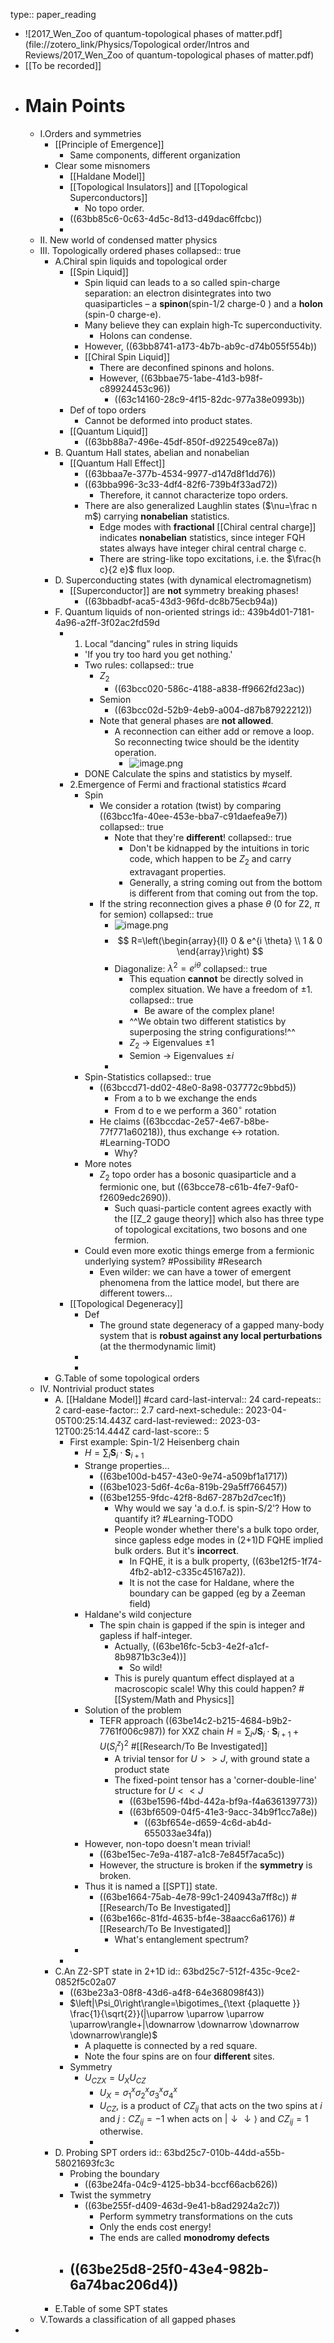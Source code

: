 type:: paper_reading

- ![2017_Wen_Zoo of quantum-topological phases of matter.pdf](file://zotero_link/Physics/Topological order/Intros and Reviews/2017_Wen_Zoo of quantum-topological phases of matter.pdf)
- [[To be recorded]]
- # Main Points
	- I.Orders and symmetries
		- [[Principle of Emergence]]
			- Same components, different organization
		- Clear some misnomers
			- [[Haldane Model]]
			- [[Topological Insulators]] and [[Topological Superconductors]]
				- No topo order.
			- ((63bb85c6-0c63-4d5c-8d13-d49dac6ffcbc))
			-
	- II. New world of condensed matter physics
	- III. Topologically ordered phases
	  collapsed:: true
		- A.Chiral spin liquids and topological order
			- [[Spin Liquid]]
				- Spin liquid can leads to a so called spin-charge separation: an electron disintegrates into two quasiparticles – a **spinon**(spin-1/2 charge-0 ) and a **holon** (spin-0 charge-e).
				- Many believe they can explain high-Tc superconductivity.
					- Holons can condense.
				- However, ((63bb8741-a173-4b7b-ab9c-d74b055f554b))
				- [[Chiral Spin Liquid]]
					- There are deconfined spinons and holons.
					- However, ((63bbae75-1abe-41d3-b98f-c89924453c96))
						- ((63c14160-28c9-4f15-82dc-977a38e0993b))
			- Def of topo orders
				- Cannot be deformed into product states.
			- [[Quantum Liquid]]
				- ((63bb88a7-496e-45df-850f-d922549ce87a))
		- B. Quantum Hall states, abelian and nonabelian
			- [[Quantum Hall Effect]]
				- ((63bbaa7e-377b-4534-9977-d147d8f1dd76))
				- ((63bba996-3c33-4df4-82f6-739b4f33ad72))
					- Therefore, it cannot characterize topo orders.
				- There are also generalized Laughlin states ($\nu=\frac n m$) carrying **nonabelian** statistics.
					- Edge modes with **fractional** [[Chiral central charge]] indicates **nonabelian** statistics, since integer FQH states always have integer chiral central charge c.
					- There are string-like topo excitations, i.e. the $\frac{h c}{2 e}$ flux loop.
		- D. Superconducting states (with dynamical electromagnetism)
			- [[Superconductor]] are **not** symmetry breaking phases!
				- ((63bbadbf-aca5-43d3-96fd-dc8b75ecb94a))
		- F. Quantum liquids of non-oriented strings
		  id:: 439b4d01-7181-4a96-a2ff-3f02ac2fd59d
			- 1. Local “dancing” rules in string liquids
				- 'If you try too hard you get nothing.'
				- Two rules:
				  collapsed:: true
					- $Z_2$
						- ((63bcc020-586c-4188-a838-ff9662fd23ac))
					- Semion
						- ((63bcc02d-52b9-4eb9-a004-d87b87922212))
					- Note that general phases are **not allowed**.
						- A reconnection can either add or remove a loop. So reconnecting twice should be the identity operation.
							- ![image.png](../assets/image_1673314520057_0.png)
				- DONE Calculate the spins and statistics by myself.
			- 2.Emergence of Fermi and fractional statistics #card
				- Spin
					- We consider a rotation (twist) by comparing ((63bcc1fa-40ee-453e-bba7-c91daefea9e7))
					  collapsed:: true
						- Note that they're **different**!
						  collapsed:: true
							- Don't be kidnapped by the intuitions in toric code, which happen to be $Z_2$ and carry extravagant properties.
							- Generally, a string coming out from the bottom is different from that coming out from the top.
					- If the string reconnection gives a phase $\theta$ (0 for Z2, $\pi$ for semion)
					  collapsed:: true
						- ![image.png](../assets/image_1673315101143_0.png)
						- $$
						  R=\left(\begin{array}{ll}
						  0 & e^{i \theta} \\
						  1 & 0
						  \end{array}\right)
						  $$
						- Diagonalize: $\lambda^2=e^{i \theta}$
						  collapsed:: true
							- This equation **cannot** be directly solved in complex situation. We have a freedom of $\pm1$.
							  collapsed:: true
								- Be aware of the complex plane!
							- ^^We obtain two different statistics by superposing the string configurations!^^
							- $Z_2$ -> Eigenvalues $\pm1$
							- Semion -> Eigenvalues $\pm i$
						-
				- Spin-Statistics
				  collapsed:: true
					- ((63bccd71-dd02-48e0-8a98-037772c9bbd5))
						- From a to b we exchange the ends
						- From d to e we perform a $360^\circ$ rotation
					- He claims ((63bccdac-2e57-4e67-b8be-77f771a60218)), thus exchange <-> rotation. #Learning-TODO
						- Why?
				- More notes
					- $Z_2$ topo order has a bosonic quasiparticle and a fermionic one, but ((63bcce78-c61b-4fe7-9af0-f2609edc2690)).
						- Such quasi-particle content agrees exactly with the [[Z_2 gauge theory]] which also has three type of topological excitations, two bosons and one fermion.
				- Could even more exotic things emerge from a fermionic underlying system? #Possibility #Research
					- Even wilder: we can have a tower of emergent phenomena from the lattice model, but there are different towers...
			- [[Topological Degeneracy]]
				- Def
					- The ground state degeneracy of a gapped many-body system that is **robust against any local perturbations** (at the thermodynamic limit)
				-
				-
		- G.Table of some topological orders
	- IV. Nontrivial product states
		- A. [[Haldane Model]] #card
		  card-last-interval:: 24
		  card-repeats:: 2
		  card-ease-factor:: 2.7
		  card-next-schedule:: 2023-04-05T00:25:14.443Z
		  card-last-reviewed:: 2023-03-12T00:25:14.444Z
		  card-last-score:: 5
			- First example: Spin-1/2 Heisenberg chain
				- $H=\sum_i \boldsymbol{S}_i \cdot \boldsymbol{S}_{i+1}$
				- Strange properties...
					- ((63be100d-b457-43e0-9e74-a509bf1a1717))
					- ((63be1023-5d6f-4c6a-819b-29a5ff766457))
					- ((63be1255-9fdc-42f8-8d67-287b2d7cec1f))
						- Why would we say 'a d.o.f. is spin-S/2'? How to quantify it? #Learning-TODO
						- People wonder whether there's a bulk topo order, since gapless edge modes in (2+1)D FQHE implied bulk orders. But it's **incorrect**.
							- In FQHE, it is a bulk property, ((63be12f5-1f74-4fb2-ab12-c335c45167a2)).
							- It is not the case for Haldane, where the boundary can be gapped (eg by a Zeeman field)
				- Haldane's wild conjecture
					- The spin chain is gapped if the spin is integer and gapless if half-integer.
						- Actually, ((63be16fc-5cb3-4e2f-a1cf-8b9871b3c3e4))]
							- So wild!
						- This is purely quantum effect displayed at a macroscopic scale! Why this could happen? #[[System/Math and Physics]]
				- Solution of the problem
					- TEFR approach ((63be14c2-b215-4684-b9b2-7761f006c987)) for XXZ chain $H=\sum_i J \boldsymbol{S}_i \cdot \boldsymbol{S}_{i+1}+U\left(S_i^z\right)^2$ #[[Research/To Be Investigated]]
						- A trivial tensor for $U>>J$, with ground state a product state
						- The fixed-point tensor has a 'corner-double-line' structure for $U<<J$
							- ((63be1596-f4bd-442a-bf9a-f4a636139773))
							- ((63bf6509-04f5-41e3-9acc-34b9f1cc7a8e))
								- ((63bf654e-d659-4c6d-ab4d-655033ae34fa))
				- However, non-topo doesn't mean trivial!
					- ((63be15ec-7e9a-4187-a1c8-7e845f7aca5c))
					- However, the structure is broken if the **symmetry** is broken.
				- Thus it is named a [[SPT]] state.
					- ((63be1664-75ab-4e78-99c1-240943a7ff8c)) #[[Research/To Be Investigated]]
					- ((63be166c-81fd-4635-bf4e-38aacc6a6176)) #[[Research/To Be Investigated]]
						- What's entanglement spectrum?
				-
			-
		- C.An Z2-SPT state in 2+1D
		  id:: 63bd25c7-512f-435c-9ce2-0852f5c02a07
			- ((63be23a3-08f8-43d6-a4f8-64e368098f43))
			- $\left|\Psi_0\right\rangle=\bigotimes_{\text {plaquette }} \frac{1}{\sqrt{2}}(|\uparrow \uparrow \uparrow \uparrow\rangle+|\downarrow \downarrow \downarrow \downarrow\rangle)$
				- A plaquette is connected by a red square.
				- Note the four spins are on four **different** sites.
			- Symmetry
				- $U_{C Z X}=U_X U_{C Z}$
					- $U_X=\sigma_1^x \sigma_2^x \sigma_3^x \sigma_4^x$
					- $U_{C Z}$, is a product of $C Z_{i j}$ that acts on the two spins at $i$ and $j: C Z_{i j}=-1$ when acts on $|\downarrow \downarrow\rangle$ and $C Z_{i j}=1$ otherwise.
					-
		- D. Probing SPT orders
		  id:: 63bd25c7-010b-44dd-a55b-58021693fc3c
			- Probing the boundary
				- ((63be24fa-04c9-4125-bb34-bccf66acb626))
			- Twist the symmetry
				- ((63be255f-d409-463d-9e41-b8ad2924a2c7))
					- Perform symmetry transformations on the cuts
					- Only the ends cost energy!
					- The ends are called **monodromy defects**
			- ((63be25d8-25f0-43e4-982b-6a74bac206d4))
				-
		- E.Table of some SPT states
	- V.Towards a classification of all gapped phases
-